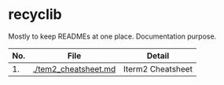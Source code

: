 # recyclib
Mostly to keep READMEs at one place.
Documentation purpose.

No. | File 										  | Detail 
--- | --------------------------------------------|-------------------
1.  | [./tem2_cheatsheet.md](item2_cheatsheet.md) | Iterm2 Cheatsheet
